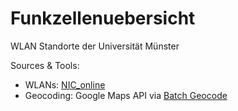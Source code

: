 Funkzellenuebersicht
====================

WLAN Standorte der Universität Münster

Sources & Tools:
 
* WLANs: [NIC_online](https://www.nic.uni-muenster.de/Funkzellenuebersicht.asp)
* Geocoding: Google Maps API via [Batch Geocode](http://www.findlatitudeandlongitude.com/batch-geocode/)